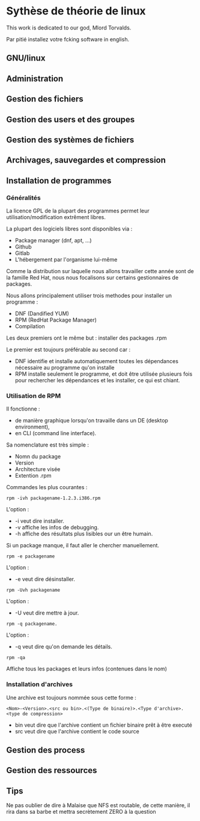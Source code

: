 # Sythèse de théorie de linux

This work is dedicated to our god, Mlord Torvalds.

Par pitié installez votre fcking software in english.
## GNU/linux 

### 

## Administration

## Gestion des fichiers

## Gestion des users et des groupes

## Gestion des systèmes de fichiers

## Archivages, sauvegardes et compression

## Installation de programmes

### Généralités

La licence GPL de la plupart des programmes permet leur utilisation/modification extrêment libres.

La plupart des logiciels libres sont disponibles via :
* Package manager (dnf, apt, ...)
* Github
* Gitlab
* L'hébergement par l'organisme lui-même 

Comme la distribution sur laquelle nous allons travailler cette année sont de la famille Red Hat, nous nous focalisons sur certains gestionnaires de packages.

Nous allons principalement utiliser trois methodes pour installer un programme :
* DNF (Dandified YUM)
* RPM (RedHat Package Manager)
* Compilation

Les deux premiers ont le même but : installer des packages .rpm

Le premier est toujours préférable au second car :
* DNF identifie et installe automatiquement toutes les dépendances nécessaire au programme qu'on installe
* RPM installe seulement le programme, et doit être utilisée plusieurs fois pour rechercher les dépendances et les installer, ce qui est chiant.


### Utilisation de RPM

Il fonctionne :
* de manière graphique lorsqu'on travaille dans un DE (desktop environment), 
* en CLI (command line interface).

Sa nomenclature est très simple :
* Nomn du package
* Version
* Architecture visée 
* Extention .rpm

Commandes les plus courantes :

```
rpm -ivh packagename-1.2.3.i386.rpm
```
L'option :
* -i veut dire installer.
* -v affiche les infos de debugging.
* -h affiche des résultats plus lisibles our un être humain.

Si un package manque, il faut aller le chercher manuellement.

```
rpm -e packagename
```
L'option :

* -e veut dire désinstaller.

```
rpm -Uvh packagename
```
L'option :
* -U veut dire mettre à jour.

```
rpm -q packagename.
```
L'option :
* -q veut dire qu'on demande les détails.
```
rpm -qa
```
Affiche tous les packages et leurs infos (contenues dans le nom)

### Installation d'archives

Une archive est toujours nommée sous cette forme :

```<Nom>-<Version>.<src ou bin>.<(Type de binaire)>.<Type d'archive>.<type de compression>```

* bin veut dire que l'archive contient un fichier binaire prêt à être executé 
* src veut dire que l'archive contient le code source

## Gestion des process



## Gestion des ressources




## Tips



Ne pas oublier de dire à Malaise que NFS est routable, de cette manière, il rira dans sa barbe et mettra secrètement ZERO à la question